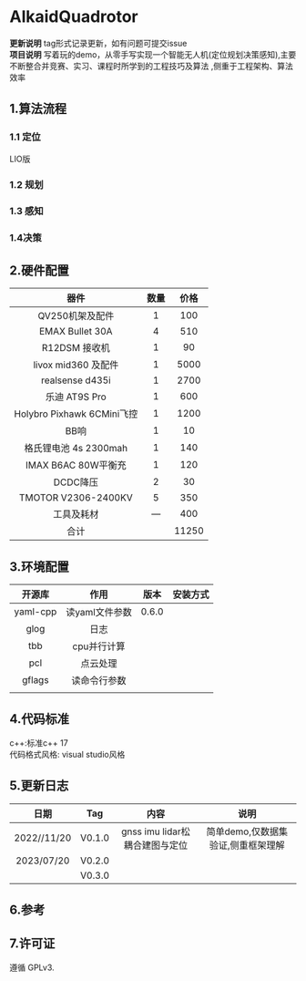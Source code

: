 # AlkaidQuadrotor

**更新说明** tag形式记录更新，如有问题可提交issue       
**项目说明** 写着玩的demo，从零手写实现一个智能无人机(定位规划决策感知),主要不断整合并竞赛、实习、课程时所学到的工程技巧及算法 ,侧重于工程架构、算法效率   




## 1.算法流程

### 1.1 定位

LIO版

### 1.2 规划



### 1.3 感知




### 1.4决策



## 2.硬件配置

|      器件       | 数量 | 价格 |
| :------: | :--: | :----: |
|    QV250机架及配件    |  1   | 100 |
| EMAX Bullet 30A |  4   | 510 |
|     R12DSM 接收机     |  1   | 90 |
|  livox mid360 及配件  |  1   | 5000 |
| realsense d435i | 1 | 2700 |
| 乐迪 AT9S Pro | 1 | 600 |
| Holybro Pixhawk 6CMini飞控 | 1 | 1200 |
| BB响 | 1 | 10 |
| 格氏锂电池 4s 2300mah | 1 | 140 |
| IMAX B6AC 80W平衡充 | 1 | 120 |
| DCDC降压 | 2 | 30 |
| TMOTOR V2306-2400KV | 5 | 350 |
| 工具及耗材 | — | 400 |
| 合计 |  | 11250 |



## 3.环境配置
|  开源库  |  作用  |    版本    |安装方式|
| :----: | :----: | :----: | :----: |
| yaml-cpp | 读yaml文件参数 |0.6.0|  |
| glog | 日志 ||  |
| tbb | cpu并行计算 || |
| pcl | 点云处理 || |
| gflags | 读命令行参数 || |
|  |  || |


## 4.代码标准
c++:标准c++ 17   
代码格式风格: visual studio风格



## 5.更新日志

|日期| Tag    | 内容 |说明 |
| :----: | :----:| :----: | :----: |
| 2022//11/20 | V0.1.0 | gnss imu lidar松耦合建图与定位 |简单demo,仅数据集验证,侧重框架理解|
| 2023/07/20 | V0.2.0 |              |                                    |
|             | V0.3.0 |      ||



## 6.参考





## 7.许可证
遵循 GPLv3.
